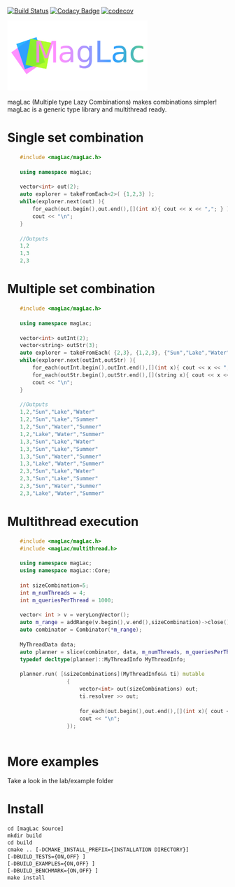 [![Build Status](https://travis-ci.com/danoan/magLac.svg?branch=master)](https://travis-ci.com/danoan/magLac)
[![Codacy Badge](https://api.codacy.com/project/badge/Grade/759c30de9365427dbaeaaf4bf1668ba5)](https://app.codacy.com/app/danoan/magLac?utm_source=github.com&utm_medium=referral&utm_content=danoan/magLac&utm_campaign=Badge_Grade_Dashboard)
[![codecov](https://codecov.io/gh/danoan/magLac/branch/master/graph/badge.svg)](https://codecov.io/gh/danoan/magLac)



<img src="logo.png" width="320px">

magLac (Multiple type Lazy Combinations) makes combinations 
simpler! magLac is a generic type library and multithread ready.

# Single set combination
```c++
    #include <magLac/magLac.h>
    
    using namespace magLac;
    
    vector<int> out(2);
    auto explorer = takeFromEach<2>( {1,2,3} );
    while(explorer.next(out) ){ 
        for_each(out.begin(),out.end(),[](int x){ cout << x << ","; } );
        cout << "\n"; 
    }
    
    //Outputs
    1,2
    1,3
    2,3    
```

# Multiple set combination
```c++
    #include <magLac/magLac.h>
    
    using namespace magLac;
    
    vector<int> outInt(2);
    vector<string> outStr(3);
    auto explorer = takeFromEach( {2,3}, {1,2,3}, {"Sun","Lake","Water","Summer"} );
    while(explorer.next(outInt,outStr) ){ 
        for_each(outInt.begin(),outInt.end(),[](int x){ cout << x << ","; } );
        for_each(outStr.begin(),outStr.end(),[](string x){ cout << x << ","; } );
        cout << "\n"; 
    }
    
    //Outputs
    1,2,"Sun","Lake","Water"
    1,2,"Sun","Lake","Summer"
    1,2,"Sun","Water","Summer"
    1,2,"Lake","Water","Summer"
    1,3,"Sun","Lake","Water"
    1,3,"Sun","Lake","Summer"
    1,3,"Sun","Water","Summer"
    1,3,"Lake","Water","Summer"    
    2,3,"Sun","Lake","Water"
    2,3,"Sun","Lake","Summer"
    2,3,"Sun","Water","Summer"
    2,3,"Lake","Water","Summer" 
```

# Multithread execution

```c++
    #include <magLac/magLac.h>
    #include <magLac/multithread.h>
    
    using namespace magLac;
    using namespace magLac::Core;
    
    int sizeCombination=5;
    int m_numThreads = 4;
    int m_queriesPerThread = 1000;
    
    vector< int > v = veryLongVector();
    auto m_range = addRange(v.begin(),v.end(),sizeCombination)->close();
    auto combinator = Combinator(*m_range);
    
    MyThreadData data;
    auto planner = slice(combinator, data, m_numThreads, m_queriesPerThread);
    typedef decltype(planner)::MyThreadInfo MyThreadInfo;

    planner.run( [&sizeCombinations](MyThreadInfo&& ti) mutable
                   {
                       vector<int> out(sizeCombinations) out;
                       ti.resolver >> out;

                       for_each(out.begin(),out.end(),[](int x){ cout << x << ","; } );
                       cout << "\n";
                   });
    
``` 

# More examples

Take a look in the lab/example folder

# Install
```
cd [magLac Source]
mkdir build
cd build 
cmake .. [-DCMAKE_INSTALL_PREFIX={INSTALLATION DIRECTORY}] 
[-DBUILD_TESTS={ON,OFF} ] 
[-DBUILD_EXAMPLES={ON,OFF} ]  
[-DBUILD_BENCHMARK={ON,OFF} ] 
make install
```